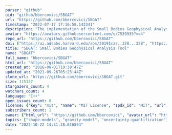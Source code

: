 ```yaml
---
parser: "github"
uid: "github/bbercovici/SBGAT"
url: "https://github.com/bbercovici/SBGAT"
timestamp: "2022-07-17 17:16:58.142341"
description: "The implementation of the Small Bodies Geophysical Analysis Tool (SBGAT)"
avatar: "https://avatars.githubusercontent.com/u/7539935?v=4"
repo_url: "https://github.com/bbercovici/SBGAT"
doi: ["https://ui.adsabs.harvard.edu/abs/2019Icar..328...32B", "https://ui.adsabs.harvard.edu/abs/2018DPS....5041401M", "https://ui.adsabs.harvard.edu/abs/2019ascl.soft04015M/abstract"]
title: "SBGAT: Small Bodies Geophysical Analysis Tool"
name: "SBGAT"
full_name: "bbercovici/SBGAT"
html_url: "https://github.com/bbercovici/SBGAT"
created_at: "2016-08-01T19:38:47Z"
updated_at: "2021-09-26T05:25:44Z"
clone_url: "https://github.com/bbercovici/SBGAT.git"
size: 115137
stargazers_count: 4
watchers_count: 4
language: "C++"
open_issues_count: 8
license: {"key": "mit", "name": "MIT License", "spdx_id": "MIT", "url": "https://api.github.com/licenses/mit", "node_id": "MDc6TGljZW5zZTEz"}
subscribers_count: 1
owner: {"html_url": "https://github.com/bbercovici", "avatar_url": "https://avatars.githubusercontent.com/u/7539935?v=4", "login": "bbercovici", "type": "User"}
topics: ["shape-models", "gravity-model", "uncertainty-quantification"]
date: "2022-10-22 14:31:38.616864"
---
```


